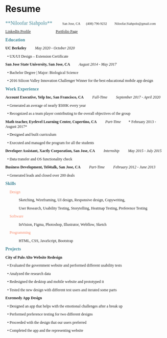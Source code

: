# Resume
<span Style="font-family:calibri">
<Span Style="Color:#438797 ; font-size:16px">**Niloofar Siahpolo**</Span> &nbsp; &nbsp; &nbsp; &nbsp; <span Style="font-size:10.5px">San Jose, CA &nbsp; &nbsp; &nbsp;  (408) 796-9232 &nbsp; &nbsp; &nbsp; &nbsp;  Niloofar.Siahpolo@gmail.com

<span Style="font-size:12px">[LinkedIn Profile](https://www.linkedin.com/in/niloofar-siahpolo)&nbsp; &nbsp; &nbsp; &nbsp; &nbsp; &nbsp; &nbsp; &nbsp; &nbsp; &nbsp; &nbsp; &nbsp; &nbsp;
[Portfolio Page](https://niloofar-siahpolo.webflow.io/)</span>

<Span Style="Color:#438797 ; font-size:14px">**Education**</span>

<span Style="font-size:12px">**UC Berkeley** &nbsp; &nbsp; &nbsp; &nbsp; *May 2020 - October 2020*</span>

<span Style="font-size:12px"> &nbsp; • UX/UI Design – Extension Certificate

<span Style="font-size:12px">**San Jose State University, San Jose, CA**  &nbsp; &nbsp; &nbsp; &nbsp;  *August 2014 - May 2017*</span>

<span Style="font-size:12px"> &nbsp; • Bachelor Degree | Major: Biological Science</span>

<span Style="font-size:12px"> &nbsp; • 2016 Silicon Valley Innovation Challenger Winner for the best educational mobile app design </span>

<Span Style="Color:#438797 ; font-size:14px">**Work Experience**</span>

<span Style="font-size:12px">**Account Executive, Yelp Inc, San Francisco, CA**  &nbsp; &nbsp; &nbsp; &nbsp; *Full-Time* &nbsp; &nbsp; &nbsp; &nbsp; *September 2017 - April 2020*</span>

<span Style="font-size:12px"> &nbsp; • Generated an average of nearly $500K every year</span>

<span Style="font-size:12px"> &nbsp; • Recognized as a team player contributing to the overall objectives of the group</span>

<span Style="font-size:12px">**Math teacher, Eyelevel Learning Center, Cupertino, CA** &nbsp; &nbsp; &nbsp; &nbsp; *Part-Time* &nbsp; &nbsp; &nbsp; &nbsp;* February 2013 - August 2017*</span>

<span Style="font-size:12px"> &nbsp; • Designed and built curriculum</span>

<span Style="font-size:12px"> &nbsp; • Executed and managed the program for all the students</span>

<span Style="font-size:12px">**Developer Assistant, Xactly Corporation, San Jose, CA** &nbsp; &nbsp; &nbsp; &nbsp; *Internship* &nbsp; &nbsp; &nbsp; &nbsp; *May 2015 - July 2015*


<span Style="font-size:12px"> &nbsp; • Data transfer and OS functionality check</span>

<span Style="font-size:12px">**Business Development, Tel4talk, San Jose, CA**  &nbsp; &nbsp; &nbsp; &nbsp; *Part-Time*  &nbsp; &nbsp; &nbsp; &nbsp; *February 2012 - June 2013*

<span Style="font-size:12px"> &nbsp; • Generated leads and closed over 200 deals</span>

<Span Style="Color:#438797 ; font-size:14px">**Skills**</span>

&nbsp; &nbsp; &nbsp;<Span Style="Color:#F88767 ; font-size:12px">Design</span>

&nbsp; &nbsp; &nbsp; &nbsp; &nbsp; &nbsp; &nbsp; &nbsp; <span Style="font-size:12px">Sketching, Wireframing, UI design, Responsive design, Copywriting,

&nbsp; &nbsp; &nbsp; &nbsp; &nbsp; &nbsp; &nbsp; &nbsp; <span Style="font-size:12px">User Research, Usability Testing, Storytelling, Heatmap Testing, Preference Testing</span>

&nbsp; &nbsp; &nbsp;<Span Style="Color:#F88767 ; font-size:12px">Software
</span>

&nbsp; &nbsp; &nbsp; &nbsp; &nbsp; &nbsp; &nbsp; &nbsp; <span Style="font-size:12px">InVision, Figma, Photoshop, Illustrator, Webflow, Sketch</span>

&nbsp; &nbsp; &nbsp;<Span Style="Color:#F88767 ; font-size:12px">Programming</span>

&nbsp; &nbsp; &nbsp; &nbsp; &nbsp; &nbsp; &nbsp; &nbsp; <span Style="font-size:12px">HTML, CSS, JavaScript, Bootstrap</span>

<Span Style="Color:#438797 ; font-size:14px">**Projects**</span>

<span Style="font-size:12px">**City of Palo Alto Website Redesign**</span>

<span Style="font-size:12px"> &nbsp; • Evaluated the government website and performed different usability tests</span>
    
<span Style="font-size:12px"> &nbsp; • Analyzed the research data</span>
    
<span Style="font-size:12px"> &nbsp; • Redesigned the desktop and mobile website and prototyped it</span>
    
<span Style="font-size:12px"> &nbsp; • Tested the new design with different test users and iterated some parts</span>

<span Style="font-size:12px">**Exremedy App Design**</span>

<span Style="font-size:12px"> &nbsp; • Designed an app that helps with the emotional challenges after a break up</span>
    
<span Style="font-size:12px"> &nbsp; • Performed preference testing for two different designs</span>
    
<span Style="font-size:12px"> &nbsp; • Proceeded with the design that our users preferred</span>
    
<span Style="font-size:12px"> &nbsp; • Completed the app and the representing website</span>
</span>